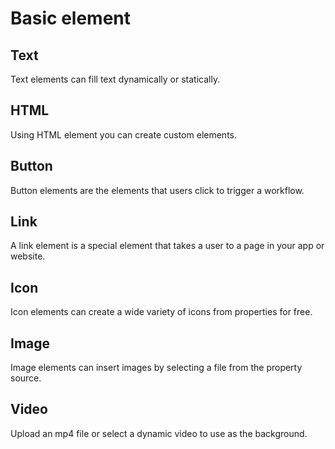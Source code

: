 # Basic element

## Text

Text elements can fill text dynamically or statically.

## HTML

Using HTML element you can create custom elements.&#x20;

## Button

Button elements are the elements that users click to trigger a workflow.

## Link

A link element is a special element that takes a user to a page in your app or website.

## Icon

Icon elements can create a wide variety of icons from properties for free.

## Image

Image elements can insert images by selecting a file from the property source.

## Video

Upload an mp4 file or select a dynamic video to use as the background.

##
